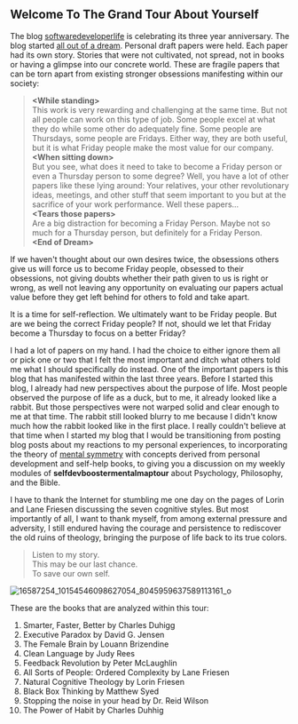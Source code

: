 ## Welcome To The Grand Tour About Yourself

The blog [softwaredeveloperlife](https://softwaredeveloperlife.blogspot.com/) is celebrating its three year anniversary. The blog started [all out of a dream](https://softwaredeveloperlife.blogspot.com/2014/02/a-nothing-person-thursday-person-friday.html). Personal draft papers were held. Each paper had its own story. Stories that were not cultivated, not spread, not in books or having a glimpse into our concrete world. These are fragile papers that can be torn apart from existing stronger obsessions manifesting within our society:

> **\<While standing\><br>**
> This work is very rewarding and challenging at the same time. But not all people can work on this type of job. Some people excel at what they do while some other do adequately fine. Some people are Thursdays, some people are Fridays. Either way, they are both useful, but it is what Friday people make the most value for our company.
> **<br>\<When sitting down\><br>**
> But you see, what does it need to take to become a Friday person or even a Thursday person to some degree? Well, you have a lot of other papers like these lying around: Your relatives, your other revolutionary ideas, meetings, and other stuff that seem important to you but at the sacrifice of your work performance. Well these papers...
> **<br>\<Tears those papers\><br>**
> Are a big distraction for becoming a Friday Person. Maybe not so much for a Thursday person, but definitely for a Friday Person.
> **<br>\<End of Dream\><br>**

If we haven't thought about our own desires twice, the obsessions others give us will force us to become Friday people, obsessed to their obsessions, not giving doubts whether their path given to us is right or wrong, as well not leaving any opportunity on evaluating our papers actual value before they get left behind for others to fold and take apart.

It is a time for self-reflection. We ultimately want to be Friday people. But are we being the correct Friday people? If not, should we let that Friday become a Thursday to focus on a better Friday?

I had a lot of papers on my hand. I had the choice to either ignore them all or pick one or two that I felt the most important and ditch what others told me what I should specifically do instead. One of the important papers is this blog that has manifested within the last three years. Before I started this blog, I already had new perspectives about the purpose of life. Most people observed the purpose of life as a duck, but to me, it already looked like a rabbit. But those perspectives were not warped solid and clear enough to me at that time. The rabbit still looked blurry to me because I didn't know much how the rabbit looked like in the first place. I really couldn't believe at that time when I started my blog that I would be transitioning from posting blog posts about my reactions to my personal experiences, to incorporating the theory of [mental symmetry](www.mentalsymmetry.com) with concepts derived from personal development and self-help books, to giving you a discussion on my weekly modules of **selfdevboostermentalmaptour** about Psychology, Philosophy, and the Bible.

I have to thank the Internet for stumbling me one day on the pages of Lorin and Lane Friesen discussing the seven cognitive styles. But most importantly of all, I want to thank myself, from among external pressure and adversity, I still endured having the courage and persistence to rediscover the old ruins of theology, bringing the purpose of life back to its true colors.

>Listen to my story.<br>
>This may be our last chance.<br> 
>To save our own self.

![16587254_10154546098627054_8045959637589113161_o](https://cloud.githubusercontent.com/assets/12673581/23883636/57a2950e-08a3-11e7-8bc0-e0346de4187f.jpg)

These are the books that are analyzed within this tour:<br>

1. Smarter, Faster, Better by Charles Duhigg<br>
2. Executive Paradox by David G. Jensen<br>
3. The Female Brain by Louann Brizendine<br>
4. Clean Language by Judy Rees<br>
5. Feedback Revolution by Peter McLaughlin<br>
6. All Sorts of People: Ordered Complexity by Lane Friesen<br>
7. Natural Cognitive Theology by Lorin Friesen<br>
8. Black Box Thinking by Matthew Syed<br>
9. Stopping the noise in your head by Dr. Reid Wilson<br>
10. The Power of Habit by Charles Duhhig
